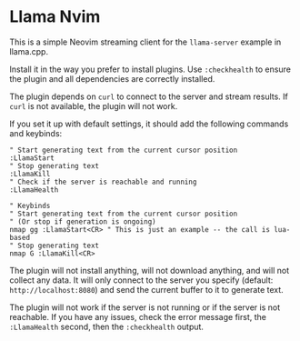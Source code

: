 # Llama Nvim

This is a simple Neovim streaming client for the `llama-server` example in
llama.cpp.

Install it in the way you prefer to install plugins. Use `:checkhealth` to
ensure the plugin and all dependencies are correctly installed.

The plugin depends on `curl` to connect to the server and stream results. If
`curl` is not available, the plugin will not work.

If you set it up with default settings, it should add the following commands
and keybinds:

```vim
" Start generating text from the current cursor position
:LlamaStart
" Stop generating text
:LlamaKill
" Check if the server is reachable and running
:LlamaHealth

" Keybinds
" Start generating text from the current cursor position
" (Or stop if generation is ongoing)
nmap gg :LlamaStart<CR> " This is just an example -- the call is lua-based
" Stop generating text
nmap G :LlamaKill<CR>
```

The plugin will not install anything, will not download anything, and will not
collect any data. It will only connect to the server you specify (default:
`http://localhost:8080`) and send the current buffer to it to generate text.

The plugin will not work if the server is not running or if the server is not
reachable. If you have any issues, check the error message first, the
`:LlamaHealth` second, then the `:checkhealth` output.

